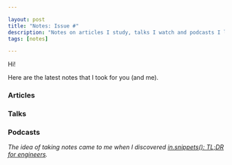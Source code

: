 ```yaml
---

layout: post
title: "Notes: Issue #"
description: "Notes on articles I study, talks I watch and podcasts I listen."
tags: [notes]

---
```


Hi!

Here are the latest notes that I took for you (and me). 

### Articles

### Talks

### Podcasts

_The idea of ​​taking notes came to me when I discovered [in.snippets(): TL;DR for engineers](https://insnippets.appsmith.com/)._